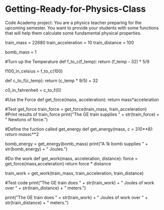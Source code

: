 # Getting-Ready-for-Physics-Class
Code Academy project: You are a physics teacher preparing for the upcoming semester. You want to provide your students with some functions that will help them calculate some fundamental physical properties.


train_mass = 22680
train_acceleration = 10
train_distance = 100

bomb_mass = 1

#Turn up the Temperature
def f_to_c(f_temp):
  return (f_temp - 32) * 5/9

f100_in_celsius = f_to_c(100)

def c_to_f(c_temp):
  return (c_temp * 9/5) + 32

c0_in_fahrenheit = c_to_f(0)

#Use the Force
def get_force(mass, acceleration):
  return mass*acceleration

#Test get_force
train_force = get_force(train_mass, train_acceleration)
#Print results of train_force
print("The GE train supplies " + str(train_force) + " Newtons of force.")

#Define the fuction called get_energy
def get_energy(mass, c = 3*10**8):
  return mass*c**2

bomb_energy = get_energy(bomb_mass)
print("A 1k bomb supplies " + str(bomb_energy) + " Joules.")

#Do the work
def get_work(mass, acceleration, distance):
  force = get_force(mass,acceleration)
  return force * distance

train_work = get_work(train_mass, train_acceleration, train_distance)

#Test code
print("The GE train does " + str(train_work) + " Joules of work over " + str(train_distance) +  " meters.")


print("The GE train does " + str(train_work) + " Joules of work over " + str(train_distance) + " meters.")
